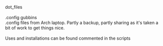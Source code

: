 dot_files \
\
.config gubbins \
.config files from Arch laptop. Partly a backup, partly sharing as it's taken a bit of work to get things nice. \
\
Uses and installations can be found commented in the scripts
